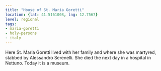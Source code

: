 ```yaml
---
title: "House of St. Maria Goretti"
location: {lat: 41.5161008, lng: 12.7567}
level: regional
tags:
- maria-goretti
- holy-persons
- italy
---
```


Here St. Maria Goretti lived with her family and where she was martyred, stabbed by Alessandro Serenelli.  She died the next day in a hospital in Nettuno.  Today it is a museum.
